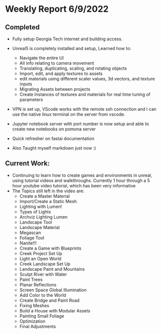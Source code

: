# Weekly Report 6/9/2022
## Completed
* Fully setup Georgia Tech internet and building access. 
* Unreal5 is completely installed and setup, Learned how to:
   * Navigate the entire UI
   * All info relating to camera movement
   * Translating, duplicating, scaling, and rotating objects
   * Import, edit, and apply textures to assets
   * edit materials using different scaler values, 3d vectors, and texture inputs
   * Migrating Assets between projects
   * Create Instances of textures and materials for real time tuning of parameters
        
* VPN is set up, VScode works with the remote ssh connection and I can use the native linux terminal on the server from vscode.
* Jupyter notebook server with port number is now setup and able to create new notebooks on pomona server
* Quick refresher on fastai documentation
* Also Taught myself markdown just now :)
## Current Work:
* Continuing to learn how to create games and environments in unreal, using tutorial videos and walkthroughs. Currently 1 hour through a 5 hour youtube video tutorial, which has been very informative
* The Topics still left in the video are: 
  * Create a Master Material
  - Import/Create a Static Mesh
  - Lighting with Lumen!
  - Types of Lights
  - Archviz Lighting Lumen
  - Landscape Tool
  - Landscape Material
  - Megascan
  - Foliage Tool
  - Nanite!!!
  - Create a Game with Blueprints
  - Creek Project Set Up
  - Light an Open World
  - Creek Landscape Set Up
  - Landscape Paint and Mountains
  - Sculpt River with Water
  - Paint Trees
  - Planar Reflections
  - Screen Space Global Illumination
  - Add Color to the World
  - Create Bridge and Paint Road
  - Fixing Meshes
  - Build a House with Modular Assets
  - Painting Small Foliage
  - Optimization
  - Final Adjustments


